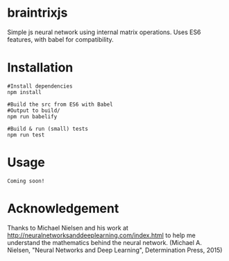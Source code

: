 # braintrixjs
Simple js neural network using internal matrix operations.
Uses ES6 features, with babel for compatibility.

# Installation
	#Install dependencies
	npm install

	#Build the src from ES6 with Babel
	#Output to build/
	npm run babelify

	#Build & run (small) tests
	npm run test
# Usage
	Coming soon!

# Acknowledgement
Thanks to Michael Nielsen and his work at http://neuralnetworksanddeeplearning.com/index.html to help me understand the mathematics behind the neural network. (Michael A. Nielsen, "Neural Networks and Deep Learning", Determination Press, 2015)
